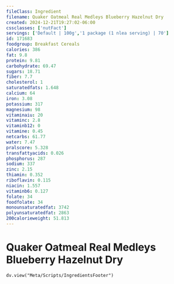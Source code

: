 ```yaml
---
fileClass: Ingredient
filename: Quaker Oatmeal Real Medleys Blueberry Hazelnut Dry
created: 2024-12-21T19:27:02-06:00
cssclasses: ['nutFact']
servings: ['Default | 100g','1 package (1 nlea serving) | 70']
id: 171683
foodgroup: Breakfast Cereals
calories: 386
fat: 9.8
protein: 9.81
carbohydrate: 69.47
sugars: 18.71
fiber: 7.7
cholesterol: 1
saturatedfats: 1.648
calcium: 64
iron: 3.08
potassium: 317
magnesium: 98
vitaminaiu: 20
vitaminc: 2.8
vitaminb12: 0
vitamine: 0.45
netcarbs: 61.77
water: 7.47
pralscore: 5.328
transfattyacids: 0.026
phosphorus: 287
sodium: 337
zinc: 2.15
thiamin: 0.352
riboflavin: 0.115
niacin: 1.557
vitaminb6: 0.127
folate: 34
foodfolate: 34
monounsaturatedfat: 3742
polyunsaturatedfat: 2863
200calorieweight: 51.813
---
```


# Quaker Oatmeal Real Medleys Blueberry Hazelnut Dry

```dataviewjs
dv.view("Meta/Scripts/IngredientsFooter")
```